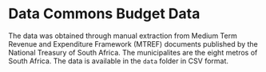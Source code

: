 # Data Commons Budget Data

The data was obtained through manual extraction from Medium Term Revenue and Expenditure Framework (MTREF) documents published by the National Treasury of South Africa. The municipalites are the eight metros of South Africa. The data is available in the `data` folder in CSV format.